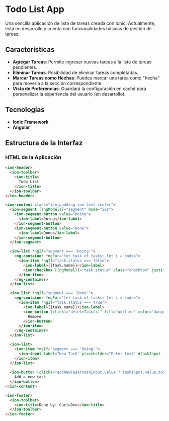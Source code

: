# Todo List App

Una sencilla aplicación de lista de tareas creada con Ionic. Actualmente, está en desarrollo y cuenta con funcionalidades básicas de gestión de tareas.

## Características

- **Agregar Tareas**: Permite ingresar nuevas tareas a la lista de tareas pendientes.
- **Eliminar Tareas**: Posibilidad de eliminar tareas completadas.
- **Marcar Tareas como Hechas**: Puedes marcar una tarea como "hecha" para moverla a la sección correspondiente.
- **Vista de Preferencias**: Guardará la configuración en caché para personalizar la experiencia del usuario (en desarrollo).

## Tecnologías

- **Ionic Framework**
- **Angular**

## Estructura de la Interfaz

### HTML de la Aplicación

```html
<ion-header>
  <ion-toolbar>
    <ion-title>
      Todo List
    </ion-title>
  </ion-toolbar>
</ion-header>

<ion-content class="ion-padding ion-text-center">
  <ion-segment [(ngModel)]="segment" mode="ios">
    <ion-segment-button value="Doing">
      <ion-label>Doing</ion-label>
    </ion-segment-button>
    <ion-segment-button value="Done">
      <ion-label>Done</ion-label>
    </ion-segment-button>
  </ion-segment>

  <ion-list *ngIf="segment === 'Doing'">
    <ng-container *ngFor="let task of tasks; let i = index">
      <ion-item *ngIf="task.status === false">
        <ion-label>{{task.name}}</ion-label>
        <ion-checkbox [(ngModel)]="task.status" class="checkbox" justify="end" ></ion-checkbox>
      </ion-item>
    </ng-container>
  </ion-list>

  <ion-list *ngIf="segment === 'Done'">
    <ng-container *ngFor="let task of tasks; let i = index">
      <ion-item *ngIf="task.status === true">
        <ion-label>{{task.name}}</ion-label>
        <ion-button (click)="deleteTask(i)" fill="outline" color="danger">
          Remove
        </ion-button>
      </ion-item>
    </ng-container>
  </ion-list>

  <ion-list>
    <ion-item *ngIf="segment === 'Doing'">
      <ion-input label="New Task" placeholder="Enter text" #taskInput fill="outline" color="tertiary"></ion-input>
    </ion-item>
  </ion-list>
  
  <ion-button (click)="addNewTask(taskInput.value ? taskInput.value.toString() : '')" fill="outline" color="tertiary" *ngIf="segment === 'Doing'">
    Add a new task
  </ion-button>
</ion-content>

<ion-footer>
  <ion-toolbar>
    <ion-title>Done by: CactuDev</ion-title>
  </ion-toolbar>
</ion-footer>
